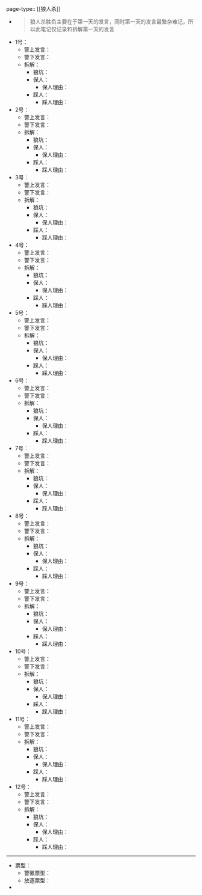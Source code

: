 page-type:: [[狼人杀]]

- > 狼人杀胜负主要在于第一天的发言，同时第一天的发言最繁杂难记，所以此笔记仅记录和拆解第一天的发言
- 1号：
	- 警上发言：
	- 警下发言：
	- 拆解：
		- 狼坑：
		- 保人：
			- 保人理由：
		- 踩人：
			- 踩人理由：
- 2号：
	- 警上发言：
	- 警下发言：
	- 拆解：
		- 狼坑：
		- 保人：
			- 保人理由：
		- 踩人：
			- 踩人理由：
- 3号：
	- 警上发言：
	- 警下发言：
	- 拆解：
		- 狼坑：
		- 保人：
			- 保人理由：
		- 踩人：
			- 踩人理由：
- 4号：
	- 警上发言：
	- 警下发言：
	- 拆解：
		- 狼坑：
		- 保人：
			- 保人理由：
		- 踩人：
			- 踩人理由：
- 5号：
	- 警上发言：
	- 警下发言：
	- 拆解：
		- 狼坑：
		- 保人：
			- 保人理由：
		- 踩人：
			- 踩人理由：
- 6号：
	- 警上发言：
	- 警下发言：
	- 拆解：
		- 狼坑：
		- 保人：
			- 保人理由：
		- 踩人：
			- 踩人理由：
- 7号：
	- 警上发言：
	- 警下发言：
	- 拆解：
		- 狼坑：
		- 保人：
			- 保人理由：
		- 踩人：
			- 踩人理由：
- 8号：
	- 警上发言：
	- 警下发言：
	- 拆解：
		- 狼坑：
		- 保人：
			- 保人理由：
		- 踩人：
			- 踩人理由：
- 9号：
	- 警上发言：
	- 警下发言：
	- 拆解：
		- 狼坑：
		- 保人：
			- 保人理由：
		- 踩人：
			- 踩人理由：
- 10号：
	- 警上发言：
	- 警下发言：
	- 拆解：
		- 狼坑：
		- 保人：
			- 保人理由：
		- 踩人：
			- 踩人理由：
- 11号：
	- 警上发言：
	- 警下发言：
	- 拆解：
		- 狼坑：
		- 保人：
			- 保人理由：
		- 踩人：
			- 踩人理由：
- 12号：
	- 警上发言：
	- 警下发言：
	- 拆解：
		- 狼坑：
		- 保人：
			- 保人理由：
		- 踩人：
			- 踩人理由：
- ---
- 票型：
	- 警徽票型：
	- 放逐票型：
-